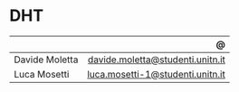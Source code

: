# DHT

|                |                                @ |
|----------------|---------------------------------:|
| Davide Moletta | davide.moletta@studenti.unitn.it |
| Luca Mosetti   | luca.mosetti-1@studenti.unitn.it |
